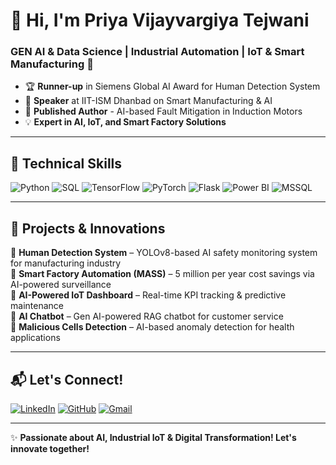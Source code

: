 
# 👋 Hi, I'm Priya Vijayvargiya Tejwani  
### GEN AI & Data Science | Industrial Automation | IoT & Smart Manufacturing 🚀

- 🏆 **Runner-up** in Siemens Global AI Award for Human Detection System
- 🎤 **Speaker** at IIT-ISM Dhanbad on Smart Manufacturing & AI
- 📖 **Published Author** - AI-based Fault Mitigation in Induction Motors
- 💡 **Expert in AI, IoT, and Smart Factory Solutions**

---

## 🔧 **Technical Skills**

![Python](https://img.shields.io/badge/Python-FFD43B?style=for-the-badge&logo=python&logoColor=blue)
![SQL](https://img.shields.io/badge/SQL-4479A1?style=for-the-badge&logo=postgresql&logoColor=white)
![TensorFlow](https://img.shields.io/badge/TensorFlow-FF6F00?style=for-the-badge&logo=tensorflow&logoColor=white)
![PyTorch](https://img.shields.io/badge/PyTorch-EE4C2C?style=for-the-badge&logo=pytorch&logoColor=white)
![Flask](https://img.shields.io/badge/Flask-000000?style=for-the-badge&logo=flask&logoColor=white)
![Power BI](https://img.shields.io/badge/PowerBI-F2C811?style=for-the-badge&logo=powerbi&logoColor=black)
![MSSQL](https://img.shields.io/badge/MSSQL-CC2927?style=for-the-badge&logo=microsoftsqlserver&logoColor=white)

---

## 🚀 **Projects & Innovations**

🔹 **Human Detection System** – YOLOv8-based AI safety monitoring system for manufacturing industry   
🔹 **Smart Factory Automation (MASS)** – 5 million per year cost savings via AI-powered surveillance  
🔹 **AI-Powered IoT Dashboard** – Real-time KPI tracking & predictive maintenance  
🔹 **AI Chatbot** – Gen AI-powered RAG chatbot for customer service  
🔹 **Malicious Cells Detection** – AI-based anomaly detection for health applications  

---

## 📬 **Let's Connect!**

[![LinkedIn](https://img.shields.io/badge/LinkedIn-0A66C2?style=for-the-badge&logo=linkedin&logoColor=white)](https://linkedin.com/in/priya-vijayvargiya-tejwani-01441076)
[![GitHub](https://img.shields.io/badge/GitHub-171515?style=for-the-badge&logo=github&logoColor=white)](https://github.com/PriyaVj05T)
[![Gmail](https://img.shields.io/badge/Gmail-D14836?style=for-the-badge&logo=gmail&logoColor=white)](mailto:vijayvargiyapriya05@gmail.com)

---

✨ **Passionate about AI, Industrial IoT & Digital Transformation! Let's innovate together!**
